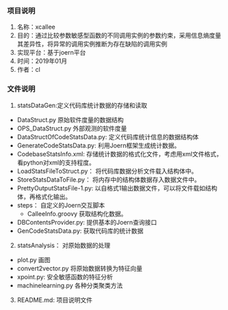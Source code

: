 ### 项目说明
1. 名称：xcallee
2. 目的：通过比较参数敏感型函数的不同调用实例的参数约束，采用信息熵度量其差异性，将异常的调用实例推断为存在缺陷的调用实例
3. 实现平台：基于joern平台
4. 时间：2019年01月
5. 作者：cl

### 文件说明
1. statsDataGen:定义代码库统计数据的存储和读取
- DataStruct.py 原始软件度量的数据结构
- OPS_DataStruct.py 外部观测的软件度量
- DataStructOfCodeStatsData.py: 定义代码库统计信息的数据结构体
- GenerateCodeStatsData.py: 利用Joern框架生成统计数据。
- CodebaseStatsInfo.xml: 存储统计数据的格式化文件，考虑用xml文件格式，看python对xml的支持程度。
- LoadStatsFileToStruct.py： 将代码库数据分析文件载入结构体中。
- StoreStatsDataToFile.py： 将内存中的结构体数据存入数据文件中。
- PrettyOutputStatsFile-1.py: 以自格式1输出数据文件，可以将文件载如结构体，再格式化输出。
- steps： 自定义的Joern交互脚本
    - CalleeInfo.groovy 获取结构化数据。
- DBContentsProvider.py: 提供基本的Joern查询接口
- GenCodeStatsData.py:  获取代码库的统计数据
2. statsAnalysis： 对原始数据的处理
- plot.py 画图
- convert2vector.py 将原始数据转换为特征向量
- xpoint.py: 安全敏感函数的特征分析
- machinelearning.py 各种分类聚类方法
3. README.md: 项目说明文件

